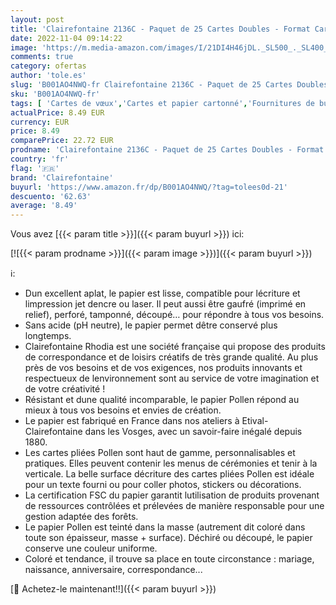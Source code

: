 ```yaml
---
layout: post
title: 'Clairefontaine 2136C - Paquet de 25 Cartes Doubles - Format Carré 16x16cm - 210g/m² - Coloris Blanc - Cartons d Invitation Evènements et Correspondance - Gamme Pollen - Papier Premium Lisse'
date: 2022-11-04 09:14:22
image: 'https://m.media-amazon.com/images/I/21DI4H46jDL._SL500_._SL400_.jpg'
comments: true
category: ofertas
author: 'tole.es'
slug: 'B001AO4NWQ-fr Clairefontaine 2136C - Paquet de 25 Cartes Doubles -...'
sku: 'B001AO4NWQ-fr'
tags: [ 'Cartes de vœux','Cartes et papier cartonné','Fournitures de bureau','Papeterie','clairefontaine','🇫🇷', ]
actualPrice: 8.49 EUR
currency: EUR
price: 8.49
comparePrice: 22.72 EUR
prodname: 'Clairefontaine 2136C - Paquet de 25 Cartes Doubles - Format Carré 16x16cm - 210g/m² - Coloris Blanc - Cartons d Invitation Evènements et Correspondance - Gamme Pollen - Papier Premium Lisse'
country: 'fr'
flag: '🇫🇷'
brand: 'Clairefontaine'
buyurl: 'https://www.amazon.fr/dp/B001AO4NWQ/?tag=tolees0d-21'
descuento: '62.63'
average: '8.49'
---
```


Vous avez [{{< param title >}}]({{< param buyurl >}}) ici:

[![{{< param prodname >}}]({{< param image >}})]({{< param buyurl >}})

ℹ️:

- Dun excellent aplat, le papier est lisse, compatible pour lécriture et limpression jet dencre ou laser. Il peut aussi être gaufré (imprimé en relief), perforé, tamponné, découpé… pour répondre à tous vos besoins.
- Sans acide (pH neutre), le papier permet dêtre conservé plus longtemps.
- Clairefontaine Rhodia est une société française qui propose des produits de correspondance et de loisirs créatifs de très grande qualité. Au plus près de vos besoins et de vos exigences, nos produits innovants et respectueux de lenvironnement sont au service de votre imagination et de votre créativité !
- Résistant et dune qualité incomparable, le papier Pollen répond au mieux à tous vos besoins et envies de création.
- Le papier est fabriqué en France dans nos ateliers à Etival-Clairefontaine dans les Vosges, avec un savoir-faire inégalé depuis 1880.
- Les cartes pliées Pollen sont haut de gamme, personnalisables et pratiques. Elles peuvent contenir les menus de cérémonies et tenir à la verticale. La belle surface décriture des cartes pliées Pollen est idéale pour un texte fourni ou pour coller photos, stickers ou décorations.
- La certification FSC du papier garantit lutilisation de produits provenant de ressources contrôlées et prélevées de manière responsable pour une gestion adaptée des forêts.
- Le papier Pollen est teinté dans la masse (autrement dit coloré dans toute son épaisseur, masse + surface). Déchiré ou découpé, le papier conserve une couleur uniforme.
- Coloré et tendance, il trouve sa place en toute circonstance : mariage, naissance, anniversaire, correspondance...

[🛒 Achetez-le maintenant!!]({{< param buyurl >}})
